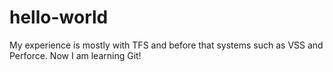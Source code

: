 # hello-world
My experience is mostly with TFS and before that systems such as VSS and Perforce. Now I am learning Git!
